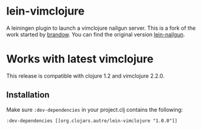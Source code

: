 
# lein-vimclojure

A leiningen plugin to launch a vimclojure nailgun server.
This is a fork of the work started by [brandow](http://github.com/brandonw).
You can find the original version [lein-nailgun](http://github.com/brandonw/lein-nailgun).

# Works with latest vimclojure

This release is compatible with clojure 1.2 and vimclojure 2.2.0.

## Installation

Make sure `:dev-dependencies` in your project.clj contains the following:

	:dev-dependencies [[org.clojars.autre/lein-vimclojure "1.0.0"]]

